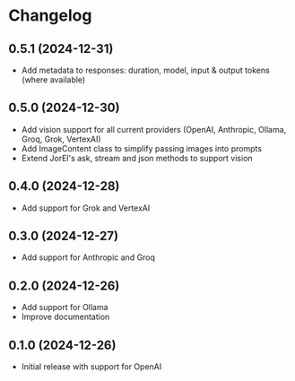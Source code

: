 # Changelog

## 0.5.1 (2024-12-31)

- Add metadata to responses: duration, model, input & output tokens (where available)

## 0.5.0 (2024-12-30)

- Add vision support for all current providers (OpenAI, Anthropic, Ollama, Groq, Grok, VertexAI)
- Add ImageContent class to simplify passing images into prompts
- Extend JorEl's ask, stream and json methods to support vision

## 0.4.0 (2024-12-28)

- Add support for Grok and VertexAI

## 0.3.0 (2024-12-27)

- Add support for Anthropic and Groq

## 0.2.0 (2024-12-26)

- Add support for Ollama
- Improve documentation

## 0.1.0 (2024-12-26)

- Initial release with support for OpenAI


